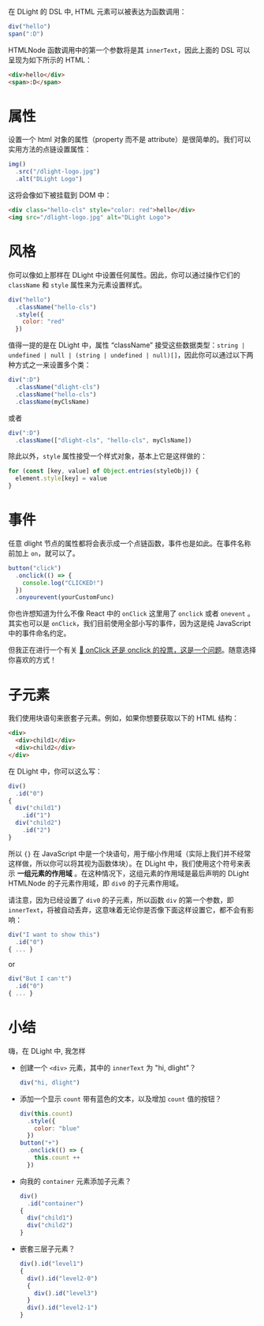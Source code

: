 在 DLight 的 DSL 中, HTML 元素可以被表达为函数调用：

```js
div("hello")
span(":D")
```

HTMLNode 函数调用中的第一个参数将是其 `innerText`，因此上面的 DSL 可以呈现为如下所示的 HTML：

```html
<div>hello</div>
<span>:D</span>
```

# 属性

设置一个 html 对象的属性（property 而不是 attribute）是很简单的。我们可以实用方法的点链设置属性：

```js
img()
  .src("/dlight-logo.jpg")
  .alt("DLight Logo")
```

这将会像如下被挂载到 DOM 中：

```html
<div class="hello-cls" style="color: red">hello</div>
<img src="/dlight-logo.jpg" alt="DLight Logo">
```

# 风格

你可以像如上那样在 DLight 中设置任何属性。因此，你可以通过操作它们的 `className` 和 `style` 属性来为元素设置样式。

```js
div("hello")
  .className("hello-cls")
  .style({
    color: "red"
  })
```

值得一提的是在 DLight 中，属性 “className” 接受这些数据类型：`string | undefined | null | (string | undefined | null)[]`，因此你可以通过以下两种方式之一来设置多个类：

```js
div(":D")
  .className("dlight-cls")
  .className("hello-cls")
  .className(myClsName)
```

或者

```js
div(":D")
  .className(["dlight-cls", "hello-cls", myClsName])
```

除此以外，`style` 属性接受一个样式对象，基本上它是这样做的：

```js
for (const [key, value] of Object.entries(styleObj)) {
  element.style[key] = value
}
```

# 事件

任意 dlight 节点的属性都将会表示成一个点链函数，事件也是如此。在事件名称前加上 `on`，就可以了。

```js
button("click")
  .onclick(() => {
    console.log("CLICKED!")
  })
  .onyourevent(yourCustomFunc)
```

你也许想知道为什么不像 React 中的 `onClick` 这里用了 `onclick` 或者 `onevent` 。其实也可以是 `onClick`，我们目前使用全部小写的事件，因为这是纯 JavaScript 中的事件命名约定。

但我正在进行一个有关 [🧐 onClick 还是 onclick 的投票，这是一个问题](https://github.com/dlight-js/dlight/issues/49)。随意选择你喜欢的方式！

# 子元素

我们使用块语句来嵌套子元素。例如，如果你想要获取以下的 HTML 结构：

```html
<div>
  <div>child1</div>
  <div>child2</div>
</div>
```

在 DLight 中，你可以这么写：

```js
div()
  .id("0")
{
  div("child1")
    .id("1")
  div("child2")
    .id("2")
}
```

所以 `{}` 在 JavaScript 中是一个块语句，用于缩小作用域（实际上我们并不经常这样做，所以你可以将其视为函数体块）。在 DLight 中，我们使用这个符号来表示 **一组元素的作用域** 。在这种情况下，这组元素的作用域是最后声明的 DLight HTMLNode 的子元素作用域，即 `div0` 的子元素作用域。

请注意，因为已经设置了 `div0` 的子元素，所以函数 `div` 的第一个参数，即 `innerText`，将被自动丢弃，这意味着无论你是否像下面这样设置它，都不会有影响：

```js
div("I want to show this")
  .id("0")
{ ... }
```

or

```js
div("But I can't")
  .id("0")
{ ... }
```

# 小结

嗨，在 DLight 中, 我怎样

* 创建一个 `<div>` 元素，其中的 `innerText` 为 "hi, dlight"？

  ```js
  div("hi, dlight")
  ```
* 添加一个显示 `count` 带有蓝色的文本，以及增加 `count` 值的按钮？

  ```js
  div(this.count)
    .style({
      color: "blue"
    })
  button("+")
    .onclick(() => {
      this.count ++
    })
  ```
* 向我的 `container` 元素添加子元素？

  ```js
  div()
    .id("container")
  {
    div("child1")
    div("child2")
  }
  ```
* 嵌套三层子元素？

  ```js
  div().id("level1")
  {
    div().id("level2-0")
    {
      div().id("level3")
    }
    div().id("level2-1")
  }
  ```
